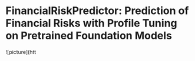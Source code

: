# FinancialRiskPredictor: Prediction of Financial Risks with Profile Tuning on Pretrained Foundation Models

![picture](htt